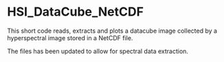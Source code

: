 # HSI_DataCube_NetCDF
This short code reads, extracts and plots a datacube image collected by a hyperspectral image stored in a NetCDF file. 

The files has been updated to allow for spectral data extraction. 
